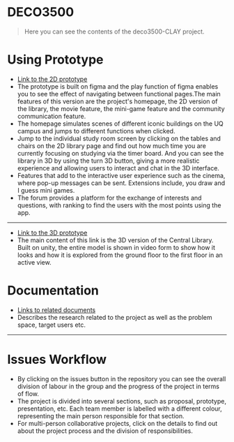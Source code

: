 # DECO3500
> Here you can see the contents of the deco3500-CLAY project.

# Using Prototype
- [Link to the 2D prototype](https://www.figma.com/proto/9jDt6JrKnJecJ25v6rwAfq/CLAY-team-library?node-id=447%3A3985&scaling=scale-down&page-id=0%3A1&starting-point-node-id=447%3A3985)
- The prototype is built on figma and the play function of figma enables you to see the effect of navigating between functional pages.The main features of this version are the project's homepage, the 2D version of the library, the movie feature, the mini-game feature and the community communication feature.
- The homepage simulates scenes of different iconic buildings on the UQ campus and jumps to different functions when clicked.
- Jump to the individual study room screen by clicking on the tables and chairs on the 2D library page and find out how much time you are currently focusing on studying via the timer board. And you can see the library in 3D by using the turn 3D button, giving a more realistic experience and allowing users to interact and chat in the 3D interface.
- Features that add to the interactive user experience such as the cinema, where pop-up messages can be sent. Extensions include, you draw and I guess mini games.
- The forum provides a platform for the exchange of interests and questions, with ranking to find the users with the most points using the app.
***
- [Link to the 3D prototype](https://youtu.be/NvMJNQ1_meI)
- The main content of this link is the 3D version of the Central Library. Built on unity, the entire model is shown in video form to show how it looks and how it is explored from the ground floor to the first floor in an active view.

# Documentation
- [Links to related documents](https://docs.google.com/document/d/17w425bL981CosrNLlzwPIpkEz3esKjTVeqQUpJO8pmE/edit)
- Describes the research related to the project as well as the problem space, target users etc.

***
# Issues Workflow
- By clicking on the issues button in the repository you can see the overall division of labour in the group and the progress of the project in terms of flow.
- The project is divided into several sections, such as proposal, prototype, presentation, etc. Each team member is labelled with a different colour, representing the main person responsible for that section.
- For multi-person collaborative projects, click on the details to find out about the project process and the division of responsibilities.
    

